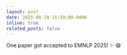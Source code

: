 ```yaml
---
layout: post
date: 2025-08-20 15:59:00-0400
inline: true
related_posts: false
---
```


One paper got accepted to EMNLP 2025! :sparkles: :smile:
